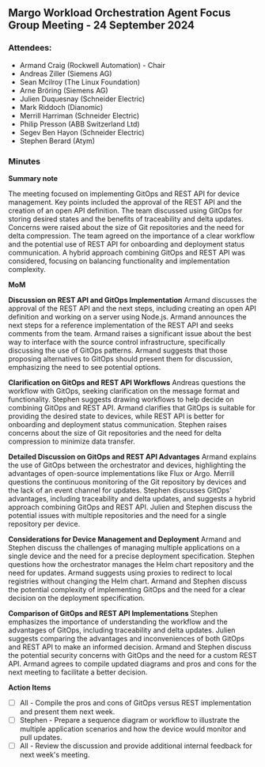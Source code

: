 ## Margo Workload Orchestration Agent Focus Group Meeting - 24 September 2024

### Attendees:
* Armand Craig (Rockwell Automation) - Chair
* Andreas Ziller (Siemens AG)
* Sean Mcilroy (The Linux Foundation)
* Arne Bröring (Siemens AG)
* Julien Duquesnay (Schneider Electric)
* Mark Riddoch (Dianomic)
* Merrill Harriman (Schneider Electric)
* Philip Presson (ABB Switzerland Ltd)
* Segev Ben Hayon (Schneider Electric)
* Stephen Berard (Atym)

### Minutes

**Summary note**

The meeting focused on implementing GitOps and REST API for device management. 
Key points included the approval of the REST API and the creation of an open API definition. 
The team discussed using GitOps for storing desired states and the benefits of traceability and delta updates. 
Concerns were raised about the size of Git repositories and the need for delta compression. 
The team agreed on the importance of a clear workflow and the potential use of REST API for onboarding and deployment status communication. 
A hybrid approach combining GitOps and REST API was considered, focusing on balancing functionality and implementation complexity.

**MoM**

**Discussion on REST API and GitOps Implementation**
Armand discusses the approval of the REST API and the next steps, including creating an open API definition and working on a server using Node.js. 
Armand announces the next steps for a reference implementation of the REST API and seeks comments from the team.
Armand raises a significant issue about the best way to interface with the source control infrastructure, specifically discussing the use of GitOps patterns. 
Armand suggests that those proposing alternatives to GitOps should present them for discussion, emphasizing the need to see potential options.

**Clarification on GitOps and REST API Workflows**
Andreas questions the workflow with GitOps, seeking clarification on the message format and functionality.
Stephen suggests drawing workflows to help decide on combining GitOps and REST API.
Armand clarifies that GitOps is suitable for providing the desired state to devices, while REST API is better for onboarding and deployment status communication.
Stephen raises concerns about the size of Git repositories and the need for delta compression to minimize data transfer.

**Detailed Discussion on GitOps and REST API Advantages**
Armand explains the use of GitOps between the orchestrator and devices, highlighting the advantages of open-source implementations like Flux or Argo.
Merrill questions the continuous monitoring of the Git repository by devices and the lack of an event channel for updates.
Stephen discusses GitOps' advantages, including traceability and delta updates, and suggests a hybrid approach combining GitOps and REST API.
Julien and Stephen discuss the potential issues with multiple repositories and the need for a single repository per device.

**Considerations for Device Management and Deployment**
Armand and Stephen discuss the challenges of managing multiple applications on a single device and the need for a precise deployment specification.
Stephen questions how the orchestrator manages the Helm chart repository and the need for updates.
Armand suggests using proxies to redirect to local registries without changing the Helm chart.
Armand and Stephen discuss the potential complexity of implementing GitOps and the need for a clear decision on the deployment specification.

**Comparison of GitOps and REST API Implementations**
Stephen emphasizes the importance of understanding the workflow and the advantages of GitOps, including traceability and delta updates.
Julien suggests comparing the advantages and inconveniences of both GitOps and REST API to make an informed decision.
Armand and Stephen discuss the potential security concerns with GitOps and the need for a custom REST API.
Armand agrees to compile updated diagrams and pros and cons for the next meeting to facilitate a better decision.

**Action Items**
- [ ] All - Compile the pros and cons of GitOps versus REST implementation and present them next week.
- [ ] Stephen - Prepare a sequence diagram or workflow to illustrate the multiple application scenarios and how the device would monitor and pull updates.
- [ ] All - Review the discussion and provide additional internal feedback for next week's meeting.
